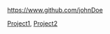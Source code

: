
<!-- Give link to your github home page -->
<span id="github">https://www.github.com/johnDoe</span>

<!-- [CS3281: Give your NUS-OSS project][CS3282: give your internal and external projects related to the module] -->
<span id="projects">[Project1](), [Project2]()</span>

